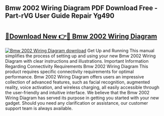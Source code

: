 ## Bmw 2002 Wiring Diagram PDF Download Free - Part-rVG User Guide Repair Yg490

# <h2><a href="http://dfrodm1.blite.top/?on=Bmw+2002+Wiring+Diagram">🔗Download New 👉🔴 Bmw 2002 Wiring Diagram</a></h2>

[![Bmw 2002 Wiring Diagram download](https://i.imgur.com/lujVjoI.png)](http://dfrodm1.blite.top/?on=Bmw+2002+Wiring+Diagram)
Get Up and Running This manual simplifies the process of setting up and using your new Bmw 2002 Wiring Diagram with clear instructions and illustrations. Important Information Regarding Connectivity Requirements Bmw 2002 Wiring Diagram This product requires specific connectivity requirements for optimal performance. Bmw 2002 Wiring Diagram offers users an impressive collection of advanced features, such as facial recognition, augmented reality, voice activation, and wireless charging, all easily accessible through the user-friendly and intuitive interface. We believe that the Bmw 2002 Wiring Diagram has served its purpose in getting you started with your new gadget. Should you need any clarification or assistance, our customer support team is always available.
